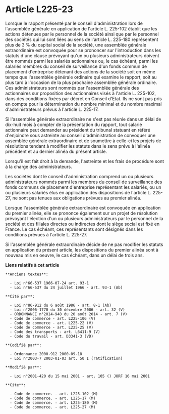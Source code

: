 # Article L225-23

Lorsque le rapport présenté par le conseil d'administration lors de l'assemblée générale en application de l'article L.
225-102 établit que les actions détenues par le personnel de la société ainsi que par le personnel des sociétés qui lui sont
liées au sens de l'article L. 225-180 représentent plus de 3 % du capital social de la société, une assemblée générale
extraordinaire est convoquée pour se prononcer sur l'introduction dans les statuts d'une clause prévoyant qu'un ou plusieurs
administrateurs doivent être nommés parmi les salariés actionnaires ou, le cas échéant, parmi les salariés membres du conseil
de surveillance d'un fonds commun de placement d'entreprise détenant des actions de la société soit en même temps que
l'assemblée générale ordinaire qui examine le rapport, soit au plus tard à l'occasion de la plus prochaine assemblée générale
ordinaire. Ces administrateurs sont nommés par l'assemblée générale des actionnaires sur proposition des actionnaires visés à
l'article L. 225-102, dans des conditions fixées par décret en Conseil d'Etat. Ils ne sont pas pris en compte pour la
détermination du nombre minimal et du nombre maximal d'administrateurs prévus à l'article L. 225-17.

Si l'assemblée générale extraordinaire ne s'est pas réunie dans un délai de dix-huit mois à compter de la présentation du
rapport, tout salarié actionnaire peut demander au président du tribunal statuant en référé d'enjoindre sous astreinte au
conseil d'administration de convoquer une assemblée générale extraordinaire et de soumettre à celle-ci les projets de
résolutions tendant à modifier les statuts dans le sens prévu à l'alinéa précédent et au dernier alinéa du présent article.

Lorsqu'il est fait droit à la demande, l'astreinte et les frais de procédure sont à la charge des administrateurs.

Les sociétés dont le conseil d'administration comprend un ou plusieurs administrateurs nommés parmi les membres du conseil de
surveillance des fonds communs de placement d'entreprise représentant les salariés, ou un ou plusieurs salariés élus en
application des dispositions de l'article L. 225-27, ne sont pas tenues aux obligations prévues au premier alinéa.

Lorsque l'assemblée générale extraordinaire est convoquée en application du premier alinéa, elle se prononce également sur un
projet de résolution prévoyant l'élection d'un ou plusieurs administrateurs par le personnel de la société et des filiales
directes ou indirectes dont le siège social est fixé en France. Le cas échéant, ces représentants sont désignés dans les
conditions prévues à l'article L. 225-27.

Si l'assemblée générale extraordinaire décide de ne pas modifier les statuts en application du présent article, les
dispositions du premier alinéa sont à nouveau mis en oeuvre, le cas échéant, dans un délai de trois ans.

**Liens relatifs à cet article**

	**Anciens textes**:

	  - Loi n°66-537 1966-07-24 art. 93-1
	  - Loi n°66-537 du 24 juillet 1966 - art. 93-1 (Ab)

	**Cité par**:

	  - Loi n°86-912 du 6 août 1986 - art. 8-1 (Ab)
	  - Loi n°2006-1770 du 30 décembre 2006 - art. 32 (V)
	  - ORDONNANCE n°2014-948 du 20 août 2014 - art. 7 (V)
	  - Code de commerce - art. L225-106 (V)
	  - Code de commerce - art. L225-22 (V)
	  - Code de commerce - art. L225-25 (V)
	  - Code des transports - art. L6411-9 (V)
	  - Code du travail - art. D3341-3 (VD)

	**Codifié par**:

	  - Ordonnance 2000-912 2000-09-18
	  - Loi n°2003-7 2003-01-03 art. 50 I (ratification)

	**Modifié par**:

	  - Loi n°2001-420 du 15 mai 2001 - art. 105 () JORF 16 mai 2001

	**Cite**:

	  - Code de commerce. - art. L225-102 (M)
	  - Code de commerce. - art. L225-17 (M)
	  - Code de commerce. - art. L225-180 (M)
	  - Code de commerce. - art. L225-27 (M)
